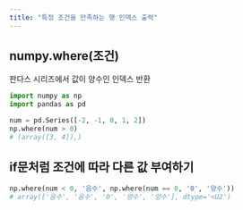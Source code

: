 ```yaml
---
title: "특정 조건을 만족하는 행 인덱스 출력"
---
```


## numpy.where(조건)

판다스 시리즈에서 값이 양수인 인덱스 반환

```python
import numpy as np
import pandas as pd

num = pd.Series([-2, -1, 0, 1, 2])
np.where(num > 0)
# (array([3, 4]),)
```

## if문처럼 조건에 따라 다른 값 부여하기 

```python
np.where(num < 0, '음수', np.where(num == 0, '0', '양수'))
# array(['음수', '음수', '0', '양수', '양수'], dtype='<U2')
```
